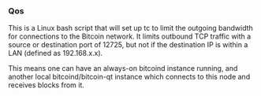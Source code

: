 ### Qos ###

This is a Linux bash script that will set up tc to limit the outgoing bandwidth for connections to the Bitcoin network. It limits outbound TCP traffic with a source or destination port of 12725, but not if the destination IP is within a LAN (defined as 192.168.x.x).

This means one can have an always-on bitcoind instance running, and another local bitcoind/bitcoin-qt instance which connects to this node and receives blocks from it.
